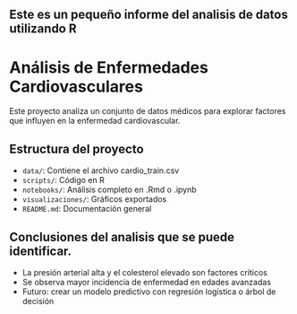 ##  Este es un pequeño informe del analisis de datos utilizando R 
# Análisis de Enfermedades Cardiovasculares

Este proyecto analiza un conjunto de datos médicos para explorar factores que influyen en la enfermedad cardiovascular.

## Estructura del proyecto

- `data/`: Contiene el archivo cardio_train.csv
- `scripts/`: Código en R
- `notebooks/`: Análisis completo en .Rmd o .ipynb
- `visualizaciones/`: Gráficos exportados
- `README.md`: Documentación general

## Conclusiones del analisis que se puede identificar.

- La presión arterial alta y el colesterol elevado son factores críticos
- Se observa mayor incidencia de enfermedad en edades avanzadas
- Futuro: crear un modelo predictivo con regresión logística o árbol de decisión
